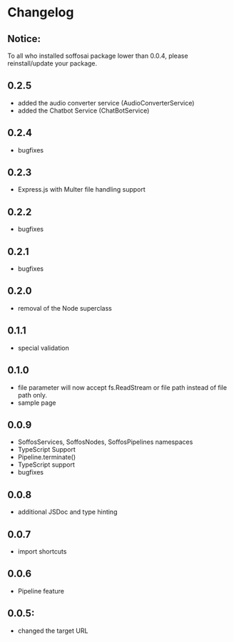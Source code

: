 # Changelog
## Notice:
To all who installed soffosai package lower than 0.0.4, please reinstall/update your package.


## 0.2.5
- added the audio converter service (AudioConverterService)
- added the Chatbot Service (ChatBotService)

## 0.2.4
- bugfixes

## 0.2.3
- Express.js with Multer file handling support

## 0.2.2
- bugfixes

## 0.2.1
- bugfixes

## 0.2.0
- removal of the Node superclass

## 0.1.1
- special validation

## 0.1.0
- file parameter will now accept fs.ReadStream or file path instead of file path only.
- sample page

## 0.0.9
- SoffosServices, SoffosNodes, SoffosPipelines namespaces
- TypeScript Support
- Pipeline.terminate()
- TypeScript support
- bugfixes

## 0.0.8
- additional JSDoc and type hinting

## 0.0.7
- import shortcuts

## 0.0.6
- Pipeline feature

## 0.0.5:
- changed the target URL